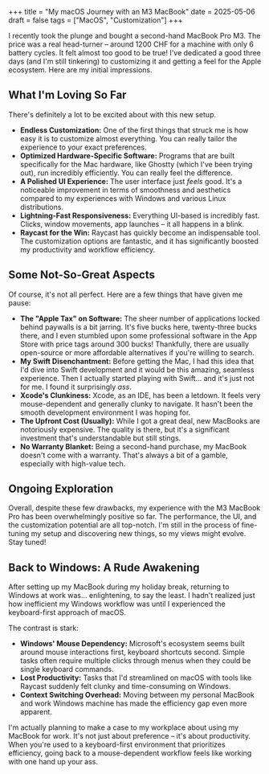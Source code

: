 +++
title = "My macOS Journey with an M3 MacBook"
date = 2025-05-06
draft = false
tags = ["MacOS", "Customization"]
+++

I recently took the plunge and bought a second-hand MacBook Pro M3. The price was a real head-turner – around 1200 CHF for a machine with only 6 battery cycles. It felt almost too good to be true! I've dedicated a good three days (and I'm still tinkering) to customizing it and getting a feel for the Apple ecosystem. Here are my initial impressions.

## What I'm Loving So Far

There's definitely a lot to be excited about with this new setup.

- **Endless Customization:** One of the first things that struck me is how easy it is to customize almost everything. You can really tailor the experience to your exact preferences.
- **Optimized Hardware-Specific Software:** Programs that are built specifically for the Mac hardware, like Ghostty (which I've been trying out), run incredibly efficiently. You can really feel the difference.
- **A Polished UI Experience:** The user interface just _feels_ good. It's a noticeable improvement in terms of smoothness and aesthetics compared to my experiences with Windows and various Linux distributions.
- **Lightning-Fast Responsiveness:** Everything UI-based is incredibly fast. Clicks, window movements, app launches – it all happens in a blink.
- **Raycast for the Win:** Raycast has quickly become an indispensable tool. The customization options are fantastic, and it has significantly boosted my productivity and workflow efficiency.

## Some Not-So-Great Aspects

Of course, it's not all perfect. Here are a few things that have given me pause:

- **The "Apple Tax" on Software:** The sheer number of applications locked behind paywalls is a bit jarring. It's five bucks here, twenty-three bucks there, and I even stumbled upon some professional software in the App Store with price tags around 300 bucks! Thankfully, there are usually open-source or more affordable alternatives if you're willing to search.
- **My Swift Disenchantment:** Before getting the Mac, I had this idea that I'd dive into Swift development and it would be this amazing, seamless experience. Then I actually started playing with Swift... and it's just not for me. I found it surprisingly _ass_.
- **Xcode's Clunkiness:** Xcode, as an IDE, has been a letdown. It feels very mouse-dependent and generally clunky to navigate. It hasn't been the smooth development environment I was hoping for.
- **The Upfront Cost (Usually):** While I got a great deal, new MacBooks are notoriously expensive. The quality is there, but it's a significant investment that's understandable but still stings.
- **No Warranty Blanket:** Being a second-hand purchase, my MacBook doesn't come with a warranty. That's always a bit of a gamble, especially with high-value tech.

## Ongoing Exploration

Overall, despite these few drawbacks, my experience with the M3 MacBook Pro has been overwhelmingly positive so far. The performance, the UI, and the customization potential are all top-notch. I'm still in the process of fine-tuning my setup and discovering new things, so my views might evolve. Stay tuned!

## Back to Windows: A Rude Awakening

After setting up my MacBook during my holiday break, returning to Windows at work was... enlightening, to say the least. I hadn't realized just how inefficient my Windows workflow was until I experienced the keyboard-first approach of macOS.

The contrast is stark:

- **Windows' Mouse Dependency:** Microsoft's ecosystem seems built around mouse interactions first, keyboard shortcuts second. Simple tasks often require multiple clicks through menus when they could be single keyboard commands.
- **Lost Productivity:** Tasks that I'd streamlined on macOS with tools like Raycast suddenly felt clunky and time-consuming on Windows.
- **Context Switching Overhead:** Moving between my personal MacBook and work Windows machine has made the efficiency gap even more apparent.

I'm actually planning to make a case to my workplace about using my MacBook for work. It's not just about preference – it's about productivity. When you're used to a keyboard-first environment that prioritizes efficiency, going back to a mouse-dependent workflow feels like working with one hand up your ass.
